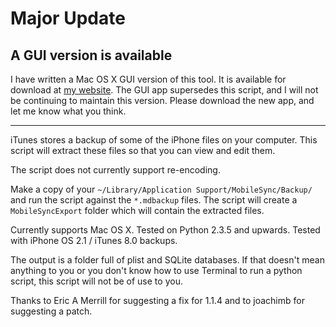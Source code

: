 # Major Update #

## A GUI version is available ##

I have written a Mac OS X GUI version of this tool.  It is available for download at [my website](http://supercrazyawesome.com/).  The GUI app supersedes this script, and I will not be continuing to maintain this version.  Please download the new app, and let me know what you think.


---


iTunes stores a backup of some of the iPhone files on your computer.  This script will extract these files so that you can view and edit them.

The script does not currently support re-encoding.

Make a copy of your `~/Library/Application Support/MobileSync/Backup/` and run the script against the `*.mdbackup` files.  The script will create a `MobileSyncExport` folder which will contain the extracted files.

Currently supports Mac OS X. Tested on Python 2.3.5 and upwards.  Tested with iPhone OS 2.1 / iTunes 8.0 backups.

The output is a folder full of plist and SQLite databases.  If that doesn't mean anything to you or you don't know how to use Terminal to run a python script, this script will not be of use to you.

Thanks to Eric A Merrill for suggesting a fix for 1.1.4 and to joachimb for suggesting a patch.
